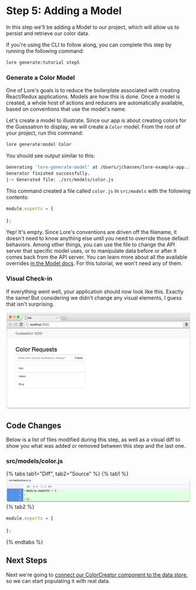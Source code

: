 # Step 5: Adding a Model

In this step we'll be adding a Model to our project, which will allow us to persist and retrieve our color data. 

If you're using the CLI to follow along, you can complete this step by running the following command:

```sh
lore generate:tutorial step5
```

### Generate a Color Model

One of Lore's goals is to reduce the boilerplate associated with creating React/Redux applications. Models are how this
is done. Once a model is created, a whole host of actions and reducers are automatically available, based on conventions
that use the model's name.

Let's create a model to illustrate. Since our app is about creating colors for the Guessatron to display, we will
create a `Color` model. From the root of your project, run this command:

```sh
lore generate:model Color
```

You should see output similar to this:

```sh
Generating 'lore-generate-model' at /Users/jchansen/lore-example-app...
Generator finished successfully.
|-> Generated file: ./src/models/color.js
```

This command created a file called `color.js` in `src/models` with the following contents:

```js
module.exports = {

};
```

Yep! It's empty. Since Lore's conventions are driven off the filename, it doesn't need to know anything else until
you need to override those default behaviors. Among other things, you can use the file to change the API server that
specific model uses, or to manipulate data before or after it comes back from the API server. You can learn more about 
all the available overrides [in the Model docs](../basics/Models.md). For this tutorial, we won't need any of them.

### Visual Check-in

If everything went well, your application should now look like this. Exactly the same! But considering we didn't change
any visual elements, I guess that isn't surprising.

![New Lore App](../../images/step5-visual.png)

## Code Changes

Below is a list of files modified during this step, as well as a visual diff to show you what was added or removed 
between this step and the last one.

### src/models/color.js

{% tabs tab1="Diff", tab2="Source" %}
{% tab1 %}
![New Lore App](../../images/step5-diff-model.png)
{% tab2 %}
```js
module.exports = {

};
```
{% endtabs %}

## Next Steps

Next we're going to [connect our ColorCreator component to the data store](./Step6.md), so we can start populating 
it with real data.
